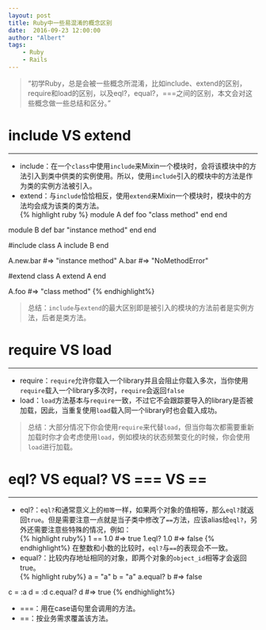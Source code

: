 ```yaml
---
layout: post
title: Ruby中一些易混淆的概念区别
date:  2016-09-23 12:00:00
author: "Albert"
tags:
    - Ruby
    - Rails
---
```


> “初学Ruby，总是会被一些概念所混淆，比如include、extend的区别，require和load的区别，以及eql?，equal?，===之间的区别，本文会对这些概念做一些总结和区分。”

# include VS extend
- - - 
* include：在一个`class`中使用`include`来Mixin一个模块时，会将该模块中的方法引入到类中供类的实例使用。所以，使用`include`引入的模块中的方法是作为类的实例方法被引入。  
* extend：与`include`恰恰相反，使用`extend`来Mixin一个模块时，模块中的方法均会成为该类的类方法。  
{% highlight ruby %}
module A
  def foo
    "class method"
  end
end

module B
  def bar
    "instance method"
  end
end

#include
class A
    include B
end

A.new.bar #=> "instance method"
A.bar #=> "NoMethodError"

#extend
class A
    extend A
end

A.foo #=> "class method"
{% endhighlight%}
> 总结：`include`与`extend`的最大区别即是被引入的模块的方法前者是实例方法，后者是类方法。  

# require VS load
- - -  
* require：`require`允许你载入一个library并且会阻止你载入多次，当你使用`require`载入一个library多次时，`require`会返回`false`   
* load：`load`方法基本与`require`一致，不过它不会跟踪要导入的library是否被加载，因此，当重复使用`load`载入同一个library时也会载入成功。   

> 总结：大部分情况下你会使用`require`来代替`load`，但当你每次都需要重新加载时你才会考虑使用`load`，例如模块的状态频繁变化的时候，你会使用`load`进行加载。  

# eql? VS equal? VS === VS ==
- - -  
* eql?：`eql?`和通常意义上的`相等`一样，如果两个对象的值相等，那么`eql?`就返回`true`。但是需要注意一点就是当子类中修改了`==`方法，应该alias给`eql?`，另外还需要注意些特殊的情况，例如：  
{% highlight ruby%}
1 == 1.0 #=> true
1.eql? 1.0 #=> false
{% endhighlight%}
在整数和小数的比较时，`eql?`与`==`的表现会不一致。
* equal?：比较内存地址相同的对象，即两个对象的`object_id`相等才会返回true。  
{% highlight ruby%}
a = "a"
b = "a"
a.equal? b #=> false

c = :a
d = :d
c.equal? d #=> true
{% endhighlight%}
* ===：用在case语句里会调用的方法。   
* ==：按业务需求覆盖该方法。  

